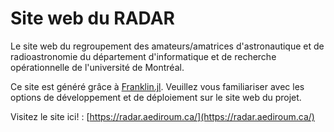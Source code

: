 # Site web du RADAR

Le site web du regroupement des amateurs/amatrices d'astronautique et de radioastronomie du département d'informatique et de recherche opérationnelle de l'université de Montréal.

Ce site est généré grâce à [Franklin.jl](https://franklinjl.org/). Veuillez vous
familiariser avec les options de développement et de déploiement sur le site web
du projet.

Visitez le site ici! :
[https://radar.aediroum.ca/](https://radar.aediroum.ca/)
